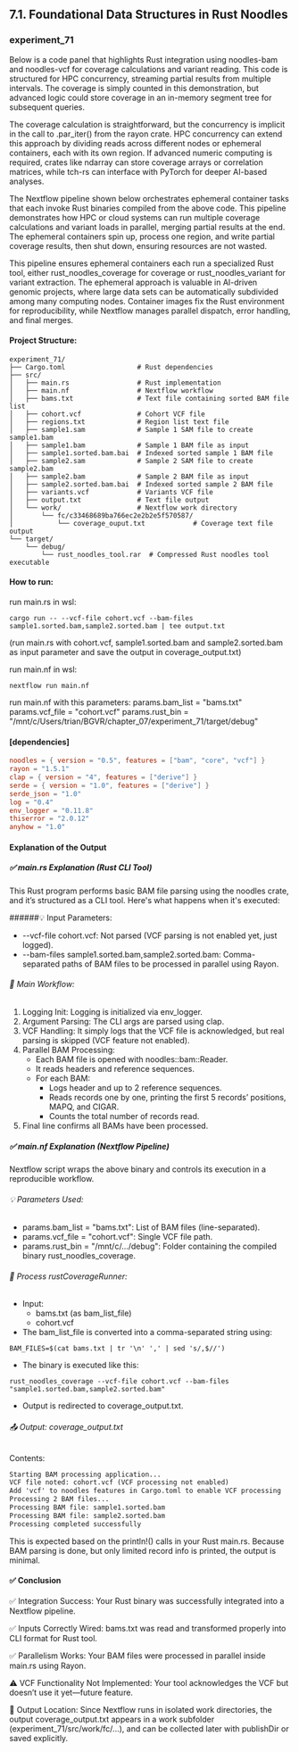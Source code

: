 ## 7.1. Foundational Data Structures in Rust Noodles

### experiment_71

Below is a code panel that highlights Rust integration using noodles-bam and noodles-vcf for coverage calculations and variant reading. This code is structured for HPC concurrency, streaming partial results from multiple intervals. The coverage is simply counted in this demonstration, but advanced logic could store coverage in an in-memory segment tree for subsequent queries.

The coverage calculation is straightforward, but the concurrency is implicit in the call to .par_iter() from the rayon crate. HPC concurrency can extend this approach by dividing reads across different nodes or ephemeral containers, each with its own region. If advanced numeric computing is required, crates like ndarray can store coverage arrays or correlation matrices, while tch-rs can interface with PyTorch for deeper AI-based analyses.

The Nextflow pipeline shown below orchestrates ephemeral container tasks that each invoke Rust binaries compiled from the above code. This pipeline demonstrates how HPC or cloud systems can run multiple coverage calculations and variant loads in parallel, merging partial results at the end. The ephemeral containers spin up, process one region, and write partial coverage results, then shut down, ensuring resources are not wasted.

This pipeline ensures ephemeral containers each run a specialized Rust tool, either rust_noodles_coverage for coverage or rust_noodles_variant for variant extraction. The ephemeral approach is valuable in AI-driven genomic projects, where large data sets can be automatically subdivided among many computing nodes. Container images fix the Rust environment for reproducibility, while Nextflow manages parallel dispatch, error handling, and final merges.

#### Project Structure:

```plaintext
experiment_71/
├── Cargo.toml                  # Rust dependencies
├── src/
│   ├── main.rs                 # Rust implementation
│   ├── main.nf                 # Nextflow workflow
│   ├── bams.txt                # Text file containing sorted BAM file list
│   ├── cohort.vcf              # Cohort VCF file
│   ├── regions.txt             # Region list text file
│   ├── sample1.sam             # Sample 1 SAM file to create sample1.bam
│   ├── sample1.bam             # Sample 1 BAM file as input
│   ├── sample1.sorted.bam.bai  # Indexed sorted sample 1 BAM file
│   ├── sample2.sam             # Sample 2 SAM file to create sample2.bam
│   ├── sample2.bam             # Sample 2 BAM file as input
│   ├── sample2.sorted.bam.bai  # Indexed sorted sample 2 BAM file
│   ├── variants.vcf            # Variants VCF file
│   ├── output.txt              # Text file output
│   └── work/                   # Nextflow work directory
│       └── fc/c33468689ba766ec2e2b2e5f570587/
│           └── coverage_ouput.txt            # Coverage text file output
└── target/
    └── debug/
        └── rust_noodles_tool.rar  # Compressed Rust noodles tool executable
```

#### How to run:

run main.rs in wsl:

```wsl
cargo run -- --vcf-file cohort.vcf --bam-files sample1.sorted.bam,sample2.sorted.bam | tee output.txt
```

(run main.rs with cohort.vcf, sample1.sorted.bam and sample2.sorted.bam as input parameter and save the output in coverage_output.txt)

run main.nf in wsl:

```wsl
nextflow run main.nf
```

run main.nf with this parameters:
params.bam_list = "bams.txt"
params.vcf_file = "cohort.vcf"
params.rust_bin = "/mnt/c/Users/trian/BGVR/chapter_07/experiment_71/target/debug"

#### [dependencies]

```toml
noodles = { version = "0.5", features = ["bam", "core", "vcf"] }
rayon = "1.5.1"
clap = { version = "4", features = ["derive"] }
serde = { version = "1.0", features = ["derive"] }
serde_json = "1.0"
log = "0.4"
env_logger = "0.11.8"
thiserror = "2.0.12"
anyhow = "1.0"
```

#### Explanation of the Output
##### ✅ main.rs Explanation (Rust CLI Tool)
This Rust program performs basic BAM file parsing using the noodles crate, and it’s structured as a CLI tool. Here's what happens when it's executed:

######💡 Input Parameters:
* --vcf-file cohort.vcf: Not parsed (VCF parsing is not enabled yet, just logged).
* --bam-files sample1.sorted.bam,sample2.sorted.bam: Comma-separated paths of BAM files to be processed in parallel using Rayon.

###### 🧠 Main Workflow:
1. Logging Init: Logging is initialized via env_logger.
2. Argument Parsing: The CLI args are parsed using clap.
3. VCF Handling: It simply logs that the VCF file is acknowledged, but real parsing is skipped (VCF feature not enabled).
4. Parallel BAM Processing:
   * Each BAM file is opened with noodles::bam::Reader.  
   * It reads headers and reference sequences.
   * For each BAM:
     * Logs header and up to 2 reference sequences.
     * Reads records one by one, printing the first 5 records’ positions, MAPQ, and CIGAR.
     * Counts the total number of records read.
5. Final line confirms all BAMs have been processed.

##### ✅ main.nf Explanation (Nextflow Pipeline)
Nextflow script wraps the above binary and controls its execution in a reproducible workflow.

###### 💡 Parameters Used:
* params.bam_list = "bams.txt": List of BAM files (line-separated).
* params.vcf_file = "cohort.vcf": Single VCF file path.
* params.rust_bin = "/mnt/c/.../debug": Folder containing the compiled binary rust_noodles_coverage.

###### 🧠 Process rustCoverageRunner:
* Input:
  * bams.txt (as bam_list_file)
  * cohort.vcf
* The bam_list_file is converted into a comma-separated string using:

```wsl
BAM_FILES=$(cat bams.txt | tr '\n' ',' | sed 's/,$//')
```

* The binary is executed like this:

```wsl
rust_noodles_coverage --vcf-file cohort.vcf --bam-files "sample1.sorted.bam,sample2.sorted.bam"
```

* Output is redirected to coverage_output.txt.

###### 📤 Output: coverage_output.txt
Contents:

```txt
Starting BAM processing application...
VCF file noted: cohort.vcf (VCF processing not enabled)
Add 'vcf' to noodles features in Cargo.toml to enable VCF processing
Processing 2 BAM files...
Processing BAM file: sample1.sorted.bam
Processing BAM file: sample2.sorted.bam
Processing completed successfully
```

This is expected based on the println!() calls in your Rust main.rs. Because BAM parsing is done, but only limited record info is printed, the output is minimal.

#### ✅ Conclusion
✅ Integration Success: Your Rust binary was successfully integrated into a Nextflow pipeline.

✅ Inputs Correctly Wired: bams.txt was read and transformed properly into CLI format for Rust tool.

✅ Parallelism Works: Your BAM files were processed in parallel inside main.rs using Rayon.

⚠️ VCF Functionality Not Implemented: Your tool acknowledges the VCF but doesn’t use it yet—future feature.

📁 Output Location: Since Nextflow runs in isolated work directories, the output coverage_output.txt appears in a work subfolder (experiment_71/src/work/fc/...), and can be collected later with publishDir or saved explicitly.
